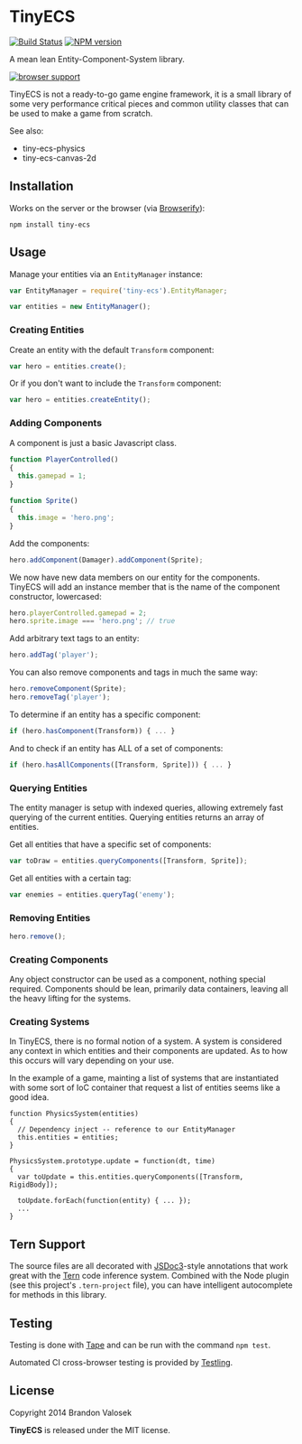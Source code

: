 # TinyECS

[![Build Status](https://travis-ci.org/bvalosek/tiny-ecs.png?branch=master)](https://travis-ci.org/bvalosek/tiny-ecs)
[![NPM version](https://badge.fury.io/js/tiny-ecs.png)](http://badge.fury.io/js/tiny-ecs)

A mean lean Entity-Component-System library.

[![browser support](https://ci.testling.com/bvalosek/tiny-ecs.png)](https://ci.testling.com/bvalosek/tiny-ecs)

TinyECS is not a ready-to-go game engine framework, it is a small library of
some very performance critical pieces and common utility classes that can be
used to make a game from scratch.

See also:

* tiny-ecs-physics
* tiny-ecs-canvas-2d

## Installation

Works on the server or the browser (via [Browserify](http://browserify.org)):

```
npm install tiny-ecs
```

## Usage

Manage your entities via an `EntityManager` instance:

```javascript
var EntityManager = require('tiny-ecs').EntityManager;

var entities = new EntityManager();
```

### Creating Entities

Create an entity with the default `Transform` component:

```javascript
var hero = entities.create();
```

Or if you don't want to include the `Transform` component:

```javascript
var hero = entities.createEntity();
```

### Adding Components

A component is just a basic Javascript class.

```javascript
function PlayerControlled()
{
  this.gamepad = 1;
}
```

```javascript
function Sprite()
{
  this.image = 'hero.png';
}
```

Add the components:

```javascript
hero.addComponent(Damager).addComponent(Sprite);
```

We now have new data members on our entity for the components. TinyECS will add
an instance member that is the name of the component constructor, lowercased:

```javascript
hero.playerControlled.gamepad = 2;
hero.sprite.image === 'hero.png'; // true
```

Add arbitrary text tags to an entity:

```javascript
hero.addTag('player');
```

You can also remove components and tags in much the same way:

```javascript
hero.removeComponent(Sprite);
hero.removeTag('player');
```

To determine if an entity has a specific component:

```javascript
if (hero.hasComponent(Transform)) { ... }
```

And to check if an entity has ALL of a set of components:

```javascript
if (hero.hasAllComponents([Transform, Sprite])) { ... }
```

### Querying Entities

The entity manager is setup with indexed queries, allowing extremely fast
querying of the current entities. Querying entities returns an array of
entities.

Get all entities that have a specific set of components:

```javascript
var toDraw = entities.queryComponents([Transform, Sprite]);
```

Get all entities with a certain tag:

```javascript
var enemies = entities.queryTag('enemy');
```

### Removing Entities

```javascript
hero.remove();
```

### Creating Components

Any object constructor can be used as a component, nothing special required.
Components should be lean, primarily data containers, leaving all the heavy
lifting for the systems.

### Creating Systems

In TinyECS, there is no formal notion of a system. A system is considered any
context in which entities and their components are updated. As to how this
occurs will vary depending on your use.

In the example of a game, mainting a list of systems that are instantiated with
some sort of IoC container that request a list of entities seems like a good
idea.

```
function PhysicsSystem(entities)
{
  // Dependency inject -- reference to our EntityManager
  this.entities = entities;
}

PhysicsSystem.prototype.update = function(dt, time)
{
  var toUpdate = this.entities.queryComponents([Transform, RigidBody]);

  toUpdate.forEach(function(entity) { ... });
  ...
}
```

## Tern Support

The source files are all decorated with [JSDoc3](http://usejsdoc.org/)-style
annotations that work great with the [Tern](http://ternjs.net/) code inference
system. Combined with the Node plugin (see this project's `.tern-project`
file), you can have intelligent autocomplete for methods in this library.

## Testing

Testing is done with [Tape](http://github.com/substack/tape) and can be run
with the command `npm test`.

Automated CI cross-browser testing is provided by
[Testling](http://ci.testling.com/bvalosek/tiny-ecs).


## License
Copyright 2014 Brandon Valosek

**TinyECS** is released under the MIT license.


